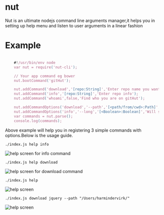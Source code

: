 nut
===
Nut is an ultimate nodejs command line arguments manager,it helps you in setting up help menu and listen to user arguments in a linear fashion

Example
===
```javascript

	#!/usr/bin/env node
	var nut = require('nut-cli');

	// Your app command eg bower
	nut.bootCommand('gitHut');

	nut.addCommand('download','[repo:String]','Enter repo name you want to download');
	nut.addCommand('info','[repo:String]','Enter repo info');
	nut.addCommand('whoami',false,'Find who you are on gitHut');

	nut.addCommandOptions('download','--path','[<path/from/cwd>:Path]','Enter path where you want to save this repo');
	nut.addCommandOptions('info','--long','[<Boolean>:Boolean]','Will show complete descriptions');
	var commands = nut.parse();
	console.log(commands);
```

Above example will help you in registering 3 simple commands with options.Below is the usage guide.

```
./index.js help info

```

![help screen for info command](http://i1117.photobucket.com/albums/k594/thetutlage/ScreenShot2014-09-17at55115pm_zps018a6202.png)


```
./index.js help download

```

![help screen for download command](http://i1117.photobucket.com/albums/k594/thetutlage/ScreenShot2014-09-17at55103pm_zpsc974b3d0.png)


```
./index.js help

```

![help screen](http://i1117.photobucket.com/albums/k594/thetutlage/ScreenShot2014-09-17at54134pm_zps9f084b1b.png)

```
./index.js download jquery --path "/Users/harmindervirk/"

```

![help screen](http://i1117.photobucket.com/albums/k594/thetutlage/ScreenShot2014-09-17at55159pm_zps42381caf.png)

